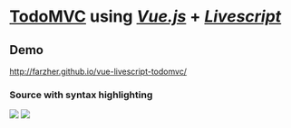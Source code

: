# [TodoMVC](http://farzher.github.io/vue-livescript-todomvc/) using *[Vue.js](https://github.com/yyx990803/vue)* + *[Livescript](https://github.com/gkz/LiveScript)*

## Demo
http://farzher.github.io/vue-livescript-todomvc/

### Source with syntax highlighting
![](http://i.imgur.com/UPjlsEk.png)
![](http://i.imgur.com/UMGmasL.png)
